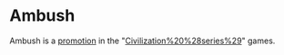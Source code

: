 # Ambush

Ambush is a [promotion](promotion) in the "[Civilization%20%28series%29](Civilization)" games.